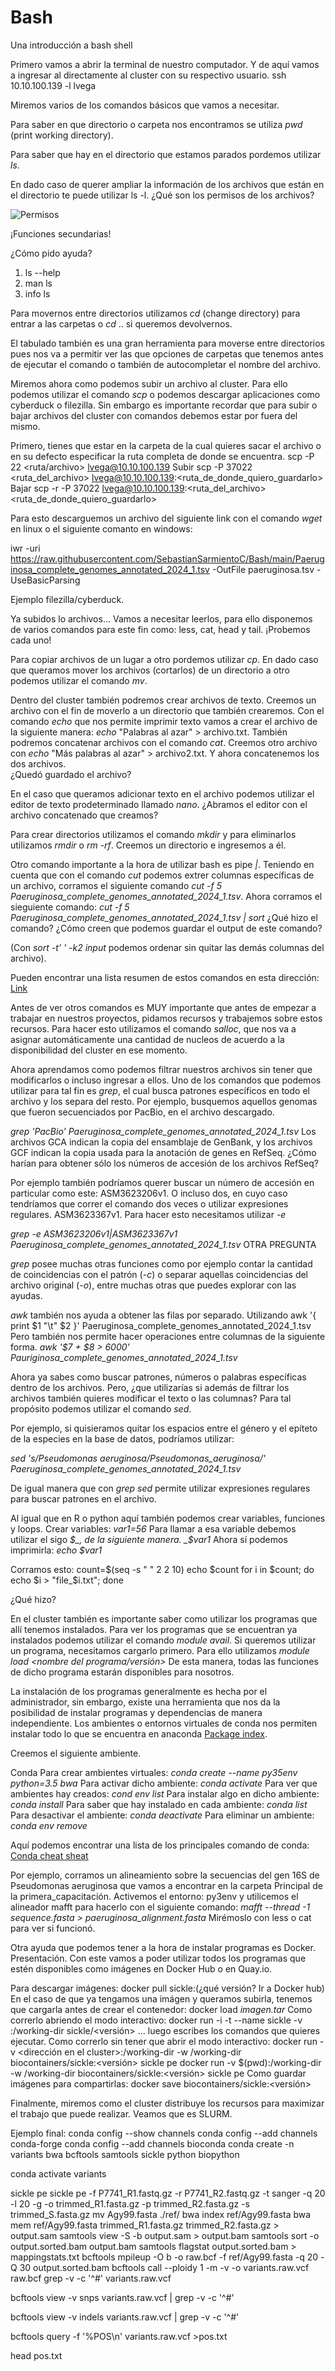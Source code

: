 # Bash
Una introducción a bash shell

Primero vamos a abrir la terminal de nuestro computador. Y de aquí vamos a ingresar al directamente al cluster con su respectivo usuario. 
ssh 10.10.100.139 -l lvega

Miremos varios de los comandos básicos que vamos a necesitar. 

Para saber en que directorio o carpeta nos encontramos se utiliza _pwd_ (print working directory).

Para saber que hay en el directorio que estamos parados pordemos utilizar _ls_. 

En dado caso de querer ampliar la información de los archivos que están en el directorio te puede utilizar ls -l. 
¿Qué son los permisos de los archivos? 

![Permisos](https://www.redeszone.net/app/uploads-redeszone.net/2017/01/otorgar-permisos-fichero-o-carpeta-linux.png)

¡Funciones secundarias! 

¿Cómo pido ayuda? 
1. ls --help
2. man ls
3. info ls

Para movernos entre directorios utilizamos _cd_ (change directory) para entrar a las carpetas o _cd_ .. si queremos devolvernos. 

El tabulado también es una gran herramienta para moverse entre directorios pues nos va a permitir ver las que opciones de carpetas que tenemos antes de ejecutar el comando o también de autocompletar el nombre del archivo. 

Miremos ahora como podemos subir un archivo al cluster. Para ello podemos utilizar el comando _scp_ o podemos descargar aplicaciones como cyberduck o filezilla. Sin embargo es importante recordar que para subir o bajar archivos del cluster con comandos debemos estar por fuera del mismo. 

Primero, tienes que estar en la carpeta de la cual quieres sacar el archivo o en su defecto especificar la ruta completa de donde se encuentra. 
scp -P 22 <ruta/archivo> lvega@10.10.100.139 
Subir
scp -P 37022 <ruta_del_archivo> lvega@10.10.100.139:<ruta_de_donde_quiero_guardarlo>
Bajar
scp -r -P 37022  lvega@10.10.100.139:<ruta_del_archivo> <ruta_de_donde_quiero_guardarlo>

Para esto descarguemos un archivo del siguiente link con el comando _wget_ en linux o el siguiente comanto en windows:

iwr -uri https://raw.githubusercontent.com/SebastianSarmientoC/Bash/main/Paeruginosa_complete_genomes_annotated_2024_1.tsv -OutFile paeruginosa.tsv -UseBasicParsing

Ejemplo filezilla/cyberduck. 

Ya subidos lo archivos... 
Vamos a necesitar leerlos, para ello disponemos de varios comandos para este fin como: less, cat, head y tail. ¡Probemos cada uno!

Para copiar archivos de un lugar a otro pordemos utilizar _cp_. En dado caso que queramos mover los archivos (cortarlos) de un directorio a otro podemos utilizar el comando _mv_. 

Dentro del cluster también podremos crear archivos de texto. 
Creemos un archivo con el fin de moverlo a un directorio que también crearemos. Con el comando _echo_ que nos permite imprimir texto vamos a crear el archivo de la siguiente manera: _echo_ "Palabras al azar" > archivo.txt.
También podremos concatenar archivos con el comando _cat_. 
Creemos otro archivo con _echo_ "Más palabras al azar" > archivo2.txt. 
Y ahora concatenemos los dos archivos.  
¿Quedó guardado el archivo? 

En el caso que queramos adicionar texto en el archivo podemos utilizar el editor de texto prodeterminado llamado _nano_. 
¿Abramos el editor con el archivo concatenado que creamos? 

Para crear directorios utilizamos el comando _mkdir_ y para eliminarlos utilizamos _rmdir_ o _rm -rf_. 
Creemos un directorio e ingresemos a él.   

Otro comando importante a la hora de utilizar bash es pipe _|_. 
Teniendo en cuenta que con el comando _cut_ podemos extrer columnas específicas de un archivo, corramos el siguiente comando _cut -f 5 Paeruginosa_complete_genomes_annotated_2024_1.tsv_. 
Ahora corramos el sieguiente comando: _cut -f 5 Paeruginosa_complete_genomes_annotated_2024_1.tsv | sort_
¿Qué hizo el comando? ¿Cómo creen que podemos guardar el output de este comando?  

(Con _sort -t' ' -k2 input_ podemos ordenar sin quitar las demás columnas del archivo).

Pueden encontrar una lista resumen de estos comandos en esta dirección: [Link](https://www.reneshbedre.com/blog/linux-for-bioinformatics.html#getting-started-with-linux-commands)

Antes de ver otros comandos es MUY importante que antes de empezar a trabajar en nuestros proyectos, pidamos recursos y trabajemos sobre estos recursos. 
Para hacer esto utilizamos el comando _salloc_, que nos va a asignar automáticamente una cantidad de nucleos de acuerdo a la disponibilidad del cluster en ese momento.  

Ahora aprendamos como podemos filtrar nuestros archivos sin tener que modificarlos o incluso ingresar a ellos. Uno de los comandos que podemos utilizar para tal fin es _grep_, el cual busca patrones específicos en todo el archivo y los separa del resto. Por ejemplo, busquemos aquellos genomas que fueron secuenciados por PacBio, en el archivo descargado. 

_grep 'PacBio' Paeruginosa_complete_genomes_annotated_2024_1.tsv_
Los archivos GCA indican la copia del ensamblaje de GenBank, y los archivos GCF indican la copia usada para la anotación de genes en RefSeq.
¿Cómo harían para obtener sólo los números de accesión de los archivos RefSeq? 

Por ejemplo también podríamos querer buscar un número de accesión en particular como este: ASM3623206v1. 
O incluso dos, en cuyo caso tendríamos que correr el comando dos veces o utilizar expresiones regulares. ASM3623367v1. Para hacer esto necesitamos utilizar _-e_

_grep -e ASM3623206v1|ASM3623367v1 Paeruginosa_complete_genomes_annotated_2024_1.tsv_
OTRA PREGUNTA

_grep_ posee muchas otras funciones como por ejemplo contar la cantidad de coincidencias con el patrón (_-c_) o separar aquellas coincidencias del archivo original (_-o_), entre muchas otras que puedes explorar con las ayudas. 

_awk_ también nos ayuda a obtener las filas por separado. 
Utilizando awk '{ print $1 "\t" $2 }' Paeruginosa_complete_genomes_annotated_2024_1.tsv
Pero también nos permite hacer operaciones entre columnas de la siguiente forma. 
_awk '$7 + $8 > 6000' Pauriginosa_complete_genomes_annotated_2024_1.tsv_

Ahora ya sabes como buscar patrones, números o palabras específicas dentro de los archivos. 
Pero, ¿que utilizarías si además de filtrar los archivos también quieres modificar el texto o las columnas? 
Para tal propósito podemos utilizar el comando _sed_. 

Por ejemplo, si quisieramos quitar los espacios entre el género y el epíteto de la especies en la base de datos, podríamos utilizar: 

_sed 's/Pseudomonas aeruginosa/Pseudomonas_aeruginosa/' Paeruginosa_complete_genomes_annotated_2024_1.tsv_

De igual manera que con _grep_ _sed_ permite utilizar expresiones regulares para buscar patrones en el archivo. 

Al igual que en R o python aquí también podemos crear variables, funciones y loops. 
Crear variables: _var1=56_
Para llamar a esa variable debemos utilizar el sigo _$_, de la siguiente manera. 
_$var1_ Ahora sí podemos imprimirla: _echo $var1_

Corramos esto:
count=$(seq -s " " 2 2 10)
echo $count
for i in $count; do
 echo $i > "file_$i.txt";
done

¿Qué hizo?


En el cluster también es importante saber como utilizar los programas que allí tenemos instalados. 
Para ver los programas que se encuentran ya instalados podemos utilizar el comando _module avail_. 
Si queremos utilizar un programa, necesitamos cargarlo primero. Para ello utilizamos _module load <nombre del programa/versión>_
De esta manera, todas las funciones de dicho programa estarán disponibles para nosotros.


La instalación de los programas generalmente es hecha por el administrador, sin embargo, existe una herramienta que nos da la posibilidad de instalar programas y dependencias de manera independiente. 
Los ambientes o entornos virtuales de conda nos permiten instalar todo lo que se encuentra en anaconda [Package index](https://bioconda.github.io/conda-package_index.html). 

Creemos el siguiente ambiente. 

Conda
Para crear ambientes virtuales: 
_conda create --name py35env python=3.5 bwa_
Para activar dicho ambiente: 
_conda activate <nombre>_
Para ver que ambientes hay creados: 
_cond env list_
Para instalar algo en dicho ambiente: 
_conda install <nombre del paquete>_
Para saber que hay instalado en cada ambiente: 
_conda list_
Para desactivar el ambiente: 
_conda deactivate_
Para eliminar un ambiente: 
_conda env remove <nombre del entorno>_

Aquí podemos encontrar una lista de los principales comando de conda:
[Conda cheat sheat](https://docs.conda.io/projects/conda/en/4.6.0/_downloads/52a95608c49671267e40c689e0bc00ca/conda-cheatsheet.pdf)

Por ejemplo, corramos un alineamiento sobre la secuencias del gen 16S de Pseudomonas aeruginosa que vamos a encontrar en la carpeta Principal de la primera_capacitación. Activemos el entorno: py3env y utilicemos el alineador mafft para hacerlo con el siguiente comando: 
_mafft --thread -1 sequence.fasta > paeruginosa_alignment.fasta_
Mirémoslo con less o cat para ver si funcionó. 

Otra ayuda que podemos tener a la hora de instalar programas es Docker. Presentación. 
Con este vamos a poder utilizar todos los programas que estén disponibles como imágenes en Docker Hub o en Quay.io.

Para descargar imágenes: 
docker pull sickle:<tag>(¿qué versión? Ir a Docker hub)
En el caso de que ya tengamos una imágen y queramos subirla, tenemos que cargarla antes de crear el contenedor:
docker load _imagen.tar_ 
Como correrlo abriendo el modo interactivo:
docker run -i -t --name sickle -v  <ruta de los archivos dentro del cluster>:/working-dir sickle/<versión>
... luego escribes los comandos que quieres ejecutar.
Como correrlo sin tener que abrir el modo interactivo: 
docker run -v <dirección en el cluster>:/working-dir -w /working-dir biocontainers/sickle:<versión> sickle pe 
docker run -v $(pwd):/working-dir -w /working-dir biocontainers/sickle:<versión> sickle pe 
Como guardar imágenes para compartirlas: 
docker save biocontainers/sickle:<versión>


Finalmente, miremos como el cluster distribuye los recursos para maximizar el trabajo que puede realizar. Veamos que es SLURM. 


Ejemplo final: 
conda config --show channels
conda config --add channels conda-forge
conda config --add channels bioconda
conda create -n variants bwa bcftools samtools sickle python biopython

conda activate variants

sickle pe
sickle pe -f P7741_R1.fastq.gz -r P7741_R2.fastq.gz -t sanger -q 20 -l 20 -g -o trimmed_R1.fasta.gz -p trimmed_R2.fasta.gz -s trimmed_S.fasta.gz
mv Agy99.fasta ./ref/
bwa index ref/Agy99.fasta
bwa mem ref/Agy99.fasta trimmed_R1.fasta.gz trimmed_R2.fasta.gz > output.sam
samtools view -S -b output.sam > output.bam
samtools sort -o output.sorted.bam output.bam
samtools flagstat output.sorted.bam > mappingstats.txt
bcftools mpileup -O b -o raw.bcf -f ref/Agy99.fasta -q 20 -Q 30 output.sorted.bam
bcftools call --ploidy 1 -m -v -o variants.raw.vcf raw.bcf
grep -v -c '^#' variants.raw.vcf

bcftools view -v snps variants.raw.vcf | grep -v -c '^#'

bcftools view -v indels variants.raw.vcf | grep -v -c '^#'

bcftools query -f '%POS\n' variants.raw.vcf >pos.txt

head pos.txt







